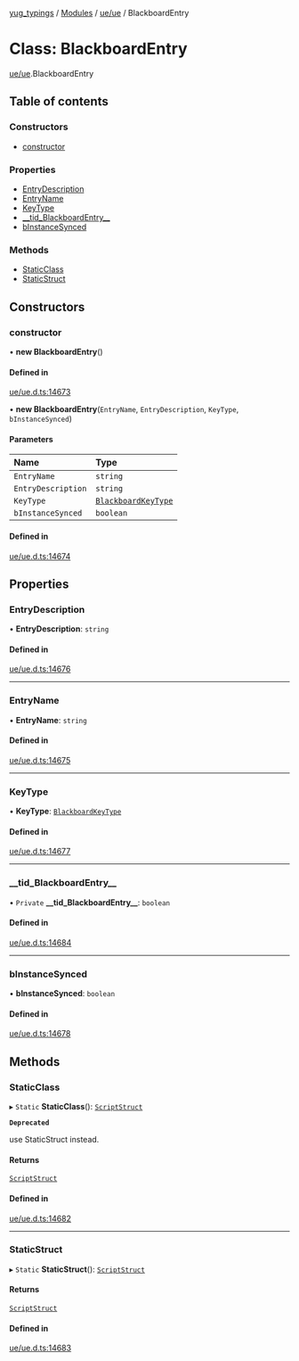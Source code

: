 [yug_typings](../README.md) / [Modules](../modules.md) / [ue/ue](../modules/ue_ue.md) / BlackboardEntry

# Class: BlackboardEntry

[ue/ue](../modules/ue_ue.md).BlackboardEntry

## Table of contents

### Constructors

- [constructor](ue_ue.BlackboardEntry.md#constructor)

### Properties

- [EntryDescription](ue_ue.BlackboardEntry.md#entrydescription)
- [EntryName](ue_ue.BlackboardEntry.md#entryname)
- [KeyType](ue_ue.BlackboardEntry.md#keytype)
- [\_\_tid\_BlackboardEntry\_\_](ue_ue.BlackboardEntry.md#__tid_blackboardentry__)
- [bInstanceSynced](ue_ue.BlackboardEntry.md#binstancesynced)

### Methods

- [StaticClass](ue_ue.BlackboardEntry.md#staticclass)
- [StaticStruct](ue_ue.BlackboardEntry.md#staticstruct)

## Constructors

### constructor

• **new BlackboardEntry**()

#### Defined in

[ue/ue.d.ts:14673](https://github.com/YugMetaverse/yug_typings/blob/25cad34/ue/ue.d.ts#L14673)

• **new BlackboardEntry**(`EntryName`, `EntryDescription`, `KeyType`, `bInstanceSynced`)

#### Parameters

| Name | Type |
| :------ | :------ |
| `EntryName` | `string` |
| `EntryDescription` | `string` |
| `KeyType` | [`BlackboardKeyType`](ue_ue.BlackboardKeyType.md) |
| `bInstanceSynced` | `boolean` |

#### Defined in

[ue/ue.d.ts:14674](https://github.com/YugMetaverse/yug_typings/blob/25cad34/ue/ue.d.ts#L14674)

## Properties

### EntryDescription

• **EntryDescription**: `string`

#### Defined in

[ue/ue.d.ts:14676](https://github.com/YugMetaverse/yug_typings/blob/25cad34/ue/ue.d.ts#L14676)

___

### EntryName

• **EntryName**: `string`

#### Defined in

[ue/ue.d.ts:14675](https://github.com/YugMetaverse/yug_typings/blob/25cad34/ue/ue.d.ts#L14675)

___

### KeyType

• **KeyType**: [`BlackboardKeyType`](ue_ue.BlackboardKeyType.md)

#### Defined in

[ue/ue.d.ts:14677](https://github.com/YugMetaverse/yug_typings/blob/25cad34/ue/ue.d.ts#L14677)

___

### \_\_tid\_BlackboardEntry\_\_

• `Private` **\_\_tid\_BlackboardEntry\_\_**: `boolean`

#### Defined in

[ue/ue.d.ts:14684](https://github.com/YugMetaverse/yug_typings/blob/25cad34/ue/ue.d.ts#L14684)

___

### bInstanceSynced

• **bInstanceSynced**: `boolean`

#### Defined in

[ue/ue.d.ts:14678](https://github.com/YugMetaverse/yug_typings/blob/25cad34/ue/ue.d.ts#L14678)

## Methods

### StaticClass

▸ `Static` **StaticClass**(): [`ScriptStruct`](ue_ue.ScriptStruct.md)

**`Deprecated`**

use StaticStruct instead.

#### Returns

[`ScriptStruct`](ue_ue.ScriptStruct.md)

#### Defined in

[ue/ue.d.ts:14682](https://github.com/YugMetaverse/yug_typings/blob/25cad34/ue/ue.d.ts#L14682)

___

### StaticStruct

▸ `Static` **StaticStruct**(): [`ScriptStruct`](ue_ue.ScriptStruct.md)

#### Returns

[`ScriptStruct`](ue_ue.ScriptStruct.md)

#### Defined in

[ue/ue.d.ts:14683](https://github.com/YugMetaverse/yug_typings/blob/25cad34/ue/ue.d.ts#L14683)
